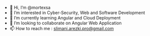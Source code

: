 - 👋 Hi, I’m @mortexsa
- 👀 I’m interested in Cyber-Security, Web and Software Development
- 🌱 I’m currently learning Angular and Cloud Deployment
- 💞️ I’m looking to collaborate on Angular Web Application
- 📫 How to reach me : slimani.arezki.pro@gmail.com
